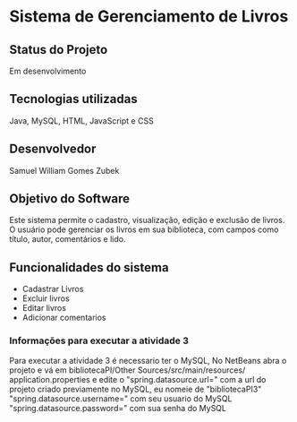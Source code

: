 # Sistema de Gerenciamento de Livros
## Status do Projeto
Em desenvolvimento
## Tecnologias utilizadas
Java, MySQL, HTML, JavaScript e CSS
## Desenvolvedor 
Samuel William Gomes Zubek
## Objetivo do Software
Este sistema permite o cadastro, visualização, edição e exclusão de livros. O usuário pode gerenciar os livros em sua biblioteca, com campos como título, autor, comentários e lido.
## Funcionalidades do sistema
- Cadastrar Livros
- Excluir livros
- Editar livros
- Adicionar comentarios
### Informações para executar a atividade  3
Para executar a atividade 3 é necessario ter o MySQL, 
No NetBeans abra o projeto e vá em bibliotecaPI/Other Sources/src/main/resources/ application.properties e edite o
"spring.datasource.url=" com a url do projeto criado previamente no MySQL, eu nomeie de "bibliotecaPI3"
"spring.datasource.username=" com seu usuario do MySQL
"spring.datasource.password=" com sua senha do MySQL
